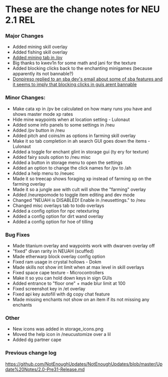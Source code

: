 # These are the change notes for NEU 2.1 REL

### **Major Changes**
- Added mining skill overlay
- Added fishing skill overlay
- [Added mining tab in /pv](https://cdn.discordapp.com/attachments/832652653292027904/903619242384056370/unknown.png)
- Big thanks to kwev1n for some math and jani for the texture
- Added blocking clicks back to the enchanting minigames (because apparently its not bannable?)
- [Donpireso replied to an sba dev's email about some of sba features and it seems to imply that blocking clicks in guis arent bannable](https://cdn.discordapp.com/attachments/823769568933576764/906101631861526559/unknown.png)
### **Minor Changes:**
- Make cata xp in /pv be calculated on how many runs you have and shows master mode xp rates
- Hide mine waypoints when at location setting - Lulonaut
- Added some info panels to some settings in /neu
- Added /pv button in /neu 
- Added pitch and coins/m as options in farming skill overlay
- Make it so tab completion in ah search GUI goes down the items - Lulonaut
- Added a toggle for enchant glint in storage gui (ty ery for texture)
- Added fairy souls option to /neu misc
- Added a button in storage menu to open the settings
- Added an option to change the click names for /pv to /ah
- Added a help menu to /neuec
- Made it so treecap shows foraging xp instead of farming xp on the farming overlay
- Made it so a jungle axe with cult will show the "farming" overlay
- Added /neurepomode to toggle item editing and dev mode
- Changed "NEUAH is DISABLED! Enable in /neusettings." to /neu
- Changed misc overlays tab to todo overlays
- Added a config option for npc retexturing 
- Added a config option for dirt wand overlay
- Added a config option for hoe of tilling
### **Bug Fixes**
- Made titanium overlay and waypoints work with dwarven overlay off
- "fixed" divan rarity in NEUAH (scuffed)
- Made etherwarp block overlay config option
- Fixed ram usage in crystal hollows - Dokm
- Made skills not show int limit when at max level in skill overlays
- Fixed space cape texture - Microcontrollers
- Make it so you can hold down keys in sign GUIs
- Added entrance to "floor one" + made blur limit at 100
- Fixed screenshot key in /et overlay
- Fixed api key autofill with dg copy chat feature
- Made missing enchants not show on an item if its not missing any enchants
### **Other**
- New icons was added in storage_icons.png
- Moved the help icon in /neucustomize over a lil
- Added dg partner cape
### **Previous change log**
https://github.com/NotEnoughUpdates/NotEnoughUpdates/blob/master/Update%20Notes/2.0-Pre31-Release.md
